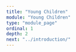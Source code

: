 ```yaml
---
title: "Young Children"
module: "Young Children"
type: "module_page"
ordinal: 1
depth: 2
next: "../introduction/"
---
```

